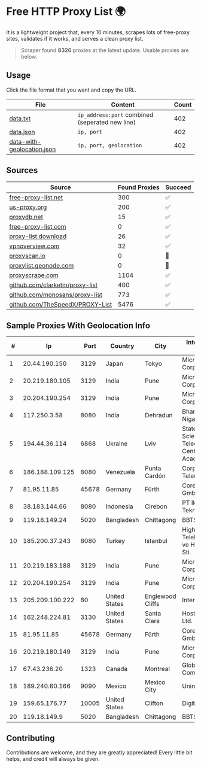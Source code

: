 
# Free HTTP Proxy List 🌍

It is a lightweight project that, every 10 minutes, scrapes lots of free-proxy sites, validates if it works, and serves a clean proxy list.


> Scraper found **8326** proxies at the latest update. Usable proxies are below.

## Usage

Click the file format that you want and copy the URL.


|File|Content|Count|
|----|-------|-----|
|[data.txt](https://raw.githubusercontent.com/themiralay/Proxy-List-World/master/data.txt)|`ip_address:port` combined (seperated new line)|402|
|[data.json](https://raw.githubusercontent.com/themiralay/Proxy-List-World/master/data.json)|`ip, port`|402|
|[data-with-geolocation.json](https://raw.githubusercontent.com/themiralay/Proxy-List-World/master/data-with-geolocation.json)|`ip, port, geolocation`|402|

## Sources

|Source|Found Proxies|Succeed|
|------|-------------|-------|
|[free-proxy-list.net](https://free-proxy-list.net)|300|✅|
|[us-proxy.org](https://www.us-proxy.org)|200|✅|
|[proxydb.net](http://proxydb.net)|15|✅|
|[free-proxy-list.com](https://free-proxy-list.com/?page=&port=&type%5B%5D=http&type%5B%5D=https&up_time=0&search=Search)|0|✅|
|[proxy-list.download](https://www.proxy-list.download/HTTP)|26|✅|
|[vpnoverview.com](https://vpnoverview.com/privacy/anonymous-browsing/free-proxy-servers)|32|✅|
|[proxyscan.io](https://www.proxyscan.io)|0|🚫|
|[proxylist.geonode.com](https://proxylist.geonode.com/api/proxy-list?limit=300&page=1&sort_by=lastChecked&sort_type=desc&protocols=http,https)|0|🚫|
|[proxyscrape.com](https://api.proxyscrape.com/v2/?request=displayproxies&protocol=http&timeout=10000&country=all&ssl=all&anonymity=all)|1104|✅|
|[github.com/clarketm/proxy-list](https://raw.githubusercontent.com/clarketm/proxy-list/master/proxy-list-raw.txt)|400|✅|
|[github.com/monosans/proxy-list](https://raw.githubusercontent.com/monosans/proxy-list/main/proxies/http.txt)|773|✅|
|[github.com/TheSpeedX/PROXY-List](https://raw.githubusercontent.com/TheSpeedX/PROXY-List/master/http.txt)|5476|✅|


## Sample Proxies With Geolocation Info

|#|Ip|Port|Country|City|Internet Service Provider|
|-|--|----|-------|----|-------------------------|
|1|20.44.190.150|3129|Japan|Tokyo|Microsoft Corporation|
|2|20.219.180.105|3129|India|Pune|Microsoft Corporation|
|3|20.204.190.254|3129|India|Pune|Microsoft Corporation|
|4|117.250.3.58|8080|India|Dehradun|Bharat Sanchar Nigam Ltd|
|5|194.44.36.114|6868|Ukraine|Lviv|State Enterprise Scientific and Telecommunication Centre "Ukrainian Academic an|
|6|186.188.109.125|8080|Venezuela|Punta Cardón|Corporación Telemic C.A.|
|7|81.95.11.85|45678|Germany|Fürth|Core-Backbone GmbH|
|8|38.183.144.66|8080|Indonesia|Cirebon|PT Ikhlas Cipta Teknologi|
|9|119.18.149.24|5020|Bangladesh|Chittagong|BBTS Network|
|10|185.200.37.243|8080|Turkey|Istanbul|High Speed Telekomunikasyon ve Hab. Hiz. Ltd. Sti.|
|11|20.219.183.188|3129|India|Pune|Microsoft Corporation|
|12|20.204.190.254|3129|India|Pune|Microsoft Corporation|
|13|205.209.100.222|80|United States|Englewood Cliffs|Interserver, Inc|
|14|162.248.224.81|3130|United States|Santa Clara|Hosting Solution Ltd.|
|15|81.95.11.85|45678|Germany|Fürth|Core-Backbone GmbH|
|16|20.219.180.149|3129|India|Pune|Microsoft Corporation|
|17|67.43.236.20|1323|Canada|Montreal|GloboTech Communications|
|18|189.240.60.166|9090|Mexico|Mexico City|Uninet S.A. de C.V.|
|19|159.65.176.77|10005|United States|Clifton|DigitalOcean, LLC|
|20|119.18.149.9|5020|Bangladesh|Chittagong|BBTS Network|



## Contributing

Contributions are welcome, and they are greatly appreciated! Every
little bit helps, and credit will always be given.

